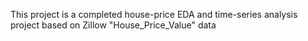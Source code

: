 This project is a completed house-price EDA and time-series analysis project based on Zillow "House_Price_Value" data
